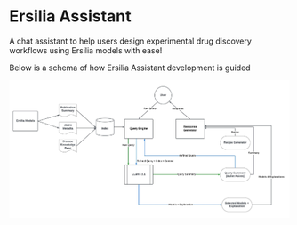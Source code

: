 # Ersilia Assistant
A chat assistant to help users design experimental drug discovery workflows using Ersilia models with ease!

Below is a schema of how Ersilia Assistant development is guided

![Ersilia Assistant](assets/ersilia-assistant.jpeg)
